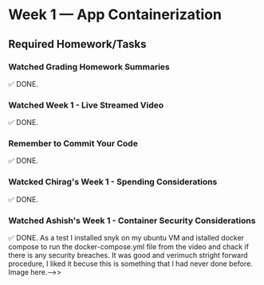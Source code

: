# Week 1 — App Containerization
## Required Homework/Tasks
### Watched Grading Homework Summaries
:white_check_mark: DONE.
### Watched Week 1 - Live Streamed Video
:white_check_mark: DONE.
### Remember to Commit Your Code
:white_check_mark: DONE.
### Watcked Chirag's Week 1 - Spending Considerations
:white_check_mark: DONE.
### Watched Ashish's Week 1 - Container Security Considerations
:white_check_mark: DONE.
As a test I installed snyk on my ubuntu VM and istalled docker compose to run the docker-compose.yml file from the video and chack if there is any security breaches. It was good and verimuch stright forward procedure, I liked it becuse this is something that I had never done before.
Image here.-->>
